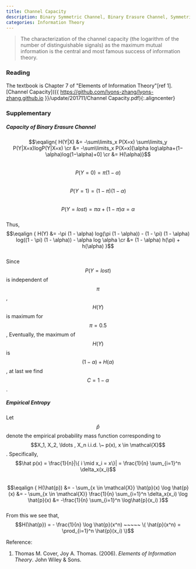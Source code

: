 ```yaml
---
title: Channel Capacity
description: Binary Symmetric Channel, Binary Erasure Channel, Symmetric Channels, Feedback Capacity 
categories: Information Theory
---
```


>  The characterization of the channel capacity (the logarithm of the number of distinguishable signals) as the maximum mutual information is the central and most famous success of information theory.   
  
### **Reading**    
The textbook is Chapter 7 of "Elements of Information Theory"[ref 1].
[Channel Capacity]({{ https://github.com/lyons-zhang/lyons-zhang.github.io }}/update/201711/Channel Capacity.pdf){:.aligncenter}

### **Supplementary**  
##### **Capacity of Binary Erasure Channel**  
$$\eqalign{ H(Y|X) &= -\sum\limits_x P(X=x) \sum\limits_y P(Y|X=x)logP(Y|X=x) \cr &= -\sum\limits_x P(X=x)[\alpha log\alpha+(1−\alpha)log(1−\alpha)+0] \cr &= H(\alpha)}$$   
$$P(Y=0) = \pi(1−\alpha)$$   
$$P(Y=1) = (1−\pi)(1−\alpha)$$   
$$P(Y=lost) = \pi \alpha + (1 - \pi)\alpha = \alpha$$   
Thus,   
$$\eqalign { H(Y) &=  -\pi (1 - \alpha) log(\pi (1 - \alpha)) - (1 - \pi) (1 - \alpha) log((1 - \pi) (1 - \alpha)) - \alpha log \alpha \cr &= (1 - \alpha) h(\pi) + h(\alpha) }$$   
Since $$P(Y = lost)$$ is independent of $$\pi$$, $$H(Y)$$ is maximum for $$\pi = 0.5$$, Eventually, the maximum of $$H(Y)$$ is $$(1−\alpha)+H(\alpha)$$, at last we find $$C = 1-\alpha$$.   
##### **Empirical Entropy**  
Let $$\hat p$$ denote the empirical probability mass function corresponding to $$X_1, X_2, \ldots , X_n i.i.d. \~ p(x), x \in \mathcal{X}$$. Specifically,    
$$\hat p(x) = \frac{1}{n}|\{ i \mid x_i = x\}| = \frac{1}{n} \sum_{i=1}^n \delta_x(x_i)$$    
$$\eqalign { H(\hat{p}) &= - \sum_{x \in \mathcal{X}} \hat{p}(x) \log \hat{p}(x) &= - \sum_{x \in \mathcal{X}} \frac{1}{n} \sum_{i=1}^n \delta_x(x_i) \log \hat{p}(x) &= -\frac{1}{n} \sum_{i=1}^n \log\hat{p}(x_i) }$$    
From this we see that,   
$$H(\hat{p}) = - \frac{1}{n} \log \hat{p}(x^n) ~~~~~ \( \hat{p}(x^n) = \prod_{i=1}^n \hat{p}(x_i) \)$$   

    
Reference:  
1. Thomas M. Cover, Joy A. Thomas. (2006). *Elements of Information Theory*. John Wiley & Sons. 
